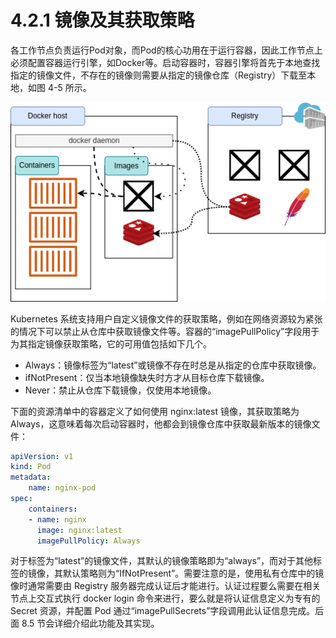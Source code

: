 [1]: /images/chapter_4/Docker及其Registry.drawio.png

# 4.2.1 镜像及其获取策略

各工作节点负责运行Pod对象，而Pod的核心功用在于运行容器，因此工作节点上必须配置容器运行引擎，如Docker等。启动容器时，容器引擎将首先于本地查找指定的镜像文件，不存在的镜像则需要从指定的镜像仓库（Registry）下载至本地，如图 4-5 所示。

![Docker及其Registry][1]

Kubernetes 系统支持用户自定义镜像文件的获取策略，例如在网络资源较为紧张的情况下可以禁止从仓库中获取镜像文件等。容器的“imagePullPolicy”字段用于为其指定镜像获取策略，它的可用值包括如下几个。

* Always：镜像标签为“latest”或镜像不存在时总是从指定的仓库中获取镜像。
* ifNotPresent：仅当本地镜像缺失时方才从目标仓库下载镜像。
* Never：禁止从仓库下载镜像，仅使用本地镜像。

下面的资源清单中的容器定义了如何使用 nginx:latest 镜像，其获取策略为 Always，这意味着每次启动容器时，他都会到镜像仓库中获取最新版本的镜像文件：

```yaml
apiVersion: v1
kind: Pod
metadata:
    name: nginx-pod
spec:
    containers:
    - name: nginx
      image: nginx:latest
      imagePullPolicy: Always
```

对于标签为“latest”的镜像文件，其默认的镜像策略即为“always”，而对于其他标签的镜像，其默认策略则为“IfNotPresent”。需要注意的是，使用私有仓库中的镜像时通常需要由 Registry 服务器完成认证后才能进行。认证过程要么需要在相关节点上交互式执行 docker login 命令来进行，要么就是将认证信息定义为专有的 Secret 资源，并配置 Pod 通过“imagePullSecrets”字段调用此认证信息完成。后面 8.5 节会详细介绍此功能及其实现。

